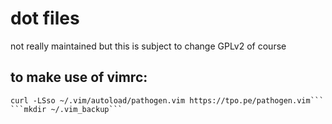 # dot files
not really maintained but this is subject to change
GPLv2 of course

## to make use of vimrc:
```mkdir -p ~/.vim/autoload ~/.vim/bundle && \
curl -LSso ~/.vim/autoload/pathogen.vim https://tpo.pe/pathogen.vim```
```mkdir ~/.vim_backup```


